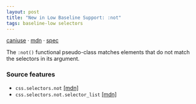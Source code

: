 ```yaml
---
layout: post
title: "New in Low Baseline Support: :not"
tags: baseline-low selectors
---
```


[caniuse](https://caniuse.com/?search=not) · [mdn](https://developer.mozilla.org/en-US/search?q=:not) · [spec](https://drafts.csswg.org/selectors-4/#negation)

The `:not()` functional pseudo-class matches elements that do not match the selectors in its argument.

### Source features

- ``css.selectors.not`` [[mdn]](https://developer.mozilla.org/en-US/search?q=css.selectors.not)
- ``css.selectors.not.selector_list`` [[mdn]](https://developer.mozilla.org/en-US/search?q=css.selectors.not.selector_list)
